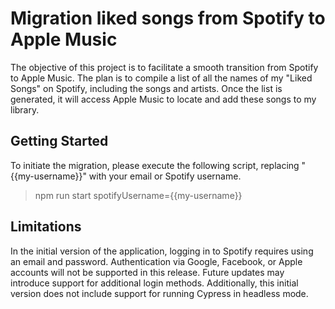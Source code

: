 # Migration liked songs from Spotify to Apple Music

The objective of this project is to facilitate a smooth transition from Spotify to Apple Music. The plan is to compile a list of all the names of my "Liked Songs" on Spotify, including the songs and artists. Once the list is generated, it will access Apple Music to locate and add these songs to my library.

## Getting Started

To initiate the migration, please execute the following script, replacing "{{my-username}}" with your email or Spotify username.

> npm run start spotifyUsername={{my-username}}

## Limitations

In the initial version of the application, logging in to Spotify requires using an email and password. Authentication via Google, Facebook, or Apple accounts will not be supported in this release. Future updates may introduce support for additional login methods.
Additionally, this initial version does not include support for running Cypress in headless mode.
